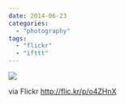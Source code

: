 ```yaml
---
date: 2014-06-23
categories: 
  - "photography"
tags: 
  - "flickr"
  - "ifttt"
---
```


![](https://farm3.staticflickr.com/2940/14485058965_9303036b9f_b.jpg)  

  
  
via Flickr http://flic.kr/p/o4ZHnX
